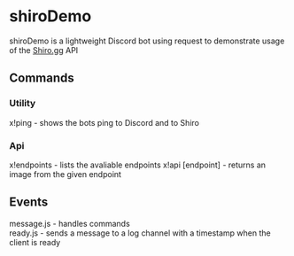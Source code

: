 # shiroDemo
shiroDemo is a lightweight Discord bot using request to demonstrate usage of the [Shiro.gg](https://shirogg/api.endpoints) API  
  
## Commands   
  
### Utility  
x!ping - shows the bots ping to Discord and to Shiro  

### Api  
x!endpoints - lists the avaliable endpoints
x!api [endpoint] - returns an image from the given endpoint
 
 ## Events  
 
 message.js - handles commands  
 ready.js - sends a message to a log channel with a timestamp when the client is ready  
